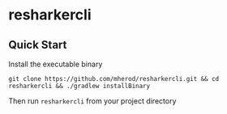 # resharkercli

## Quick Start

Install the executable binary
```shell
git clone https://github.com/mherod/resharkercli.git && cd resharkercli && ./gradlew installBinary
```

Then run `resharkercli` from your project directory
